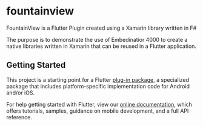 # fountainview

FountainView is a Flutter Plugin created using a Xamarin library written in F#

The purpose is to demonstrate the use of Embedinatior 4000 to create a native libraries written in Xamarin that can be reused in a Flutter application.


## Getting Started

This project is a starting point for a Flutter
[plug-in package](https://flutter.io/developing-packages/),
a specialized package that includes platform-specific implementation code for
Android and/or iOS.

For help getting started with Flutter, view our 
[online documentation](https://flutter.io/docs), which offers tutorials, 
samples, guidance on mobile development, and a full API reference.
